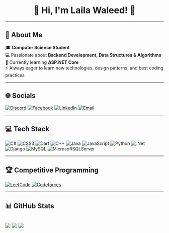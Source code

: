 <div align="center">
  <h1>🌸 Hi, I'm Laila Waleed! 🌸</h1>
</div>

---

## 🚀 About Me
🎓 **Computer Science Student**  
💻 Passionate about **Backend Development, Data Structures & Algorithms**  
🌱 Currently learning **ASP.NET Core**  
⚡ Always eager to learn new technologies, design patterns, and best coding practices  

---

## 🌐 Socials
[![Discord](https://img.shields.io/badge/Discord-%237289DA.svg?logo=discord&logoColor=white)](https://discord.gg/laila_waleed) 
[![Facebook](https://img.shields.io/badge/Facebook-%231877F2.svg?logo=Facebook&logoColor=white)](https://facebook.com/your-profile) 
[![LinkedIn](https://img.shields.io/badge/LinkedIn-%230077B5.svg?logo=linkedin&logoColor=white)](https://linkedin.com/in/your-profile) 
[![Email](https://img.shields.io/badge/Email-D14836?logo=gmail&logoColor=white)](mailto:lailawlaeed@gmail.com)

---

## 💻 Tech Stack
![C#](https://img.shields.io/badge/c%23-%23239120.svg?style=flat&logo=csharp&logoColor=white) 
![CSS3](https://img.shields.io/badge/css3-%231572B6.svg?style=flat&logo=css3&logoColor=white) 
![Dart](https://img.shields.io/badge/dart-%230175C2.svg?style=flat&logo=dart&logoColor=white) 
![C++](https://img.shields.io/badge/c++-%2300599C.svg?style=flat&logo=c%2B%2B&logoColor=white) 
![Java](https://img.shields.io/badge/java-%23ED8B00.svg?style=flat&logo=openjdk&logoColor=white) 
![JavaScript](https://img.shields.io/badge/javascript-%23323330.svg?style=flat&logo=javascript&logoColor=%23F7DF1E) 
![Python](https://img.shields.io/badge/python-3670A0?style=flat&logo=python&logoColor=ffdd54) 
![.Net](https://img.shields.io/badge/.NET-5C2D91?style=flat&logo=.net&logoColor=white) 
![Django](https://img.shields.io/badge/django-%23092E20.svg?style=flat&logo=django&logoColor=white) 
![MySQL](https://img.shields.io/badge/mysql-4479A1.svg?style=flat&logo=mysql&logoColor=white) 
![MicrosoftSQLServer](https://img.shields.io/badge/Microsoft%20SQL%20Server-CC2927?style=flat&logo=microsoft%20sql%20server&logoColor=white)

---

## 🏆 Competitive Programming
[![LeetCode](https://img.shields.io/badge/LeetCode-FFA116?style=flat&logo=leetcode&logoColor=white)](https://leetcode.com/u/LailaWaleed/)
[![Codeforces](https://img.shields.io/badge/Codeforces-1F8ACB?style=flat&logo=codeforces&logoColor=white)](https://codeforces.com/profile/Laila_18)

---

## 📊 GitHub Stats
![](https://github-readme-stats.vercel.app/api?username=lailawaleed&theme=dark&hide_border=false&include_all_commits=true&count_private=true)
![](https://github-readme-streak-stats.herokuapp.com/?user=lailawaleed&theme=dark&hide_border=false)
![](https://github-readme-stats.vercel.app/api/top-langs/?username=lailawaleed&theme=dark&hide_border=false&include_all_commits=true&count_private=true&layout=compact&langs_count=8&custom_title=Most%20Used%20Languages)
---


<!-- Proudly created with GPRM ( https://gprm.itsvg.in ) -->
